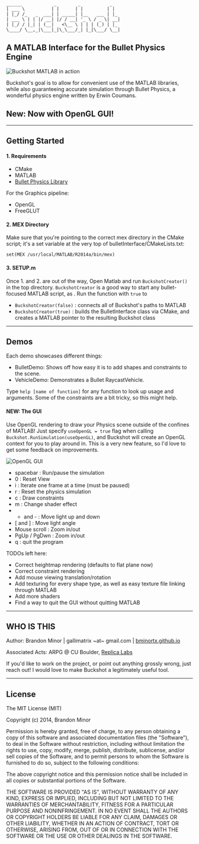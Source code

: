```
______            _        _           _   
| ___ \          | |      | |         | |  
| |_/ /_   _  ___| | _____| |__   ___ | |_   
| ___ \ | | |/ __| |/ / __| '_ \ / _ \| __|            
| |_/ / |_| | (__|   <\__ \ | | | (_) | |_             
\____/ \__,_|\___|_|\_\___/_| |_|\___/ \__|            

```
## A MATLAB Interface for the Bullet Physics Engine ##

![Buckshot MATLAB in action](https://j.gifs.com/pYYxW6.gif)

Buckshot's goal is to allow for convenient use of the MATLAB
libraries, while also guaranteeing accurate simulation through Bullet
Physics, a wonderful physics engine written by Erwin Coumans.

## New: Now with OpenGL GUI! ##

- - - - - - - - -

## Getting Started ##


#### 1. Requirements ####

* CMake
* MATLAB
* [Bullet Physics Library](http://bulletphysics.org/wordpress/)

For the Graphics pipeline:

* OpenGL
* FreeGLUT

#### 2. MEX Directory ####

Make sure that you're pointing to the correct mex directory in the
CMake script; it's a set variable at the very top of
bulletInterface/CMakeLists.txt:

`set(MEX /usr/local/MATLAB/R2014a/bin/mex)`

#### 3. SETUP.m ####

Once 1. and 2. are out of the way, Open Matlab and run
`BuckshotCreator()` in the top directory. `BuckshotCreator` is a good
way to start any bullet-focused MATLAB script, as . Run the function
with `true` to
- `BuckshotCreator(false)` : connects all of Buckshot's paths to
  MATLAB
- `BuckshotCreator(true)` : builds the BulletInterface class via
  CMake, and creates a MATLAB pointer to the resulting Buckshot class

- - - - - - - - -

## Demos ##

Each demo showcases different things:

- BulletDemo: Shows off how easy it is to add shapes and constraints
  to the scene.
- VehicleDemo: Demonstrates a Bullet RaycastVehicle.

Type `help [name of function]` for any function to look up usage and
arguments. Some of the constraints are a bit tricky, so this might
help.

#### NEW: The GUI ####

Use OpenGL rendering to draw your Physics scene outside of the
confines of MATLAB! Just specify `useOpenGL = true` flag when calling
`Buckshot.RunSimulation(useOpenGL)`, and Buckshot will create an
OpenGL context for you to play around in. This is a very new feature,
so I'd love to get some feedback on improvements.

![OpenGL GUI](https://j.gifs.com/qxxykr.gif)

- spacebar : Run/pause the simulation
- 0 : Reset View
- i : Iterate one frame at a time (must be paused)
- r : Reset the physics simulation
- c : Draw constraints
- m : Change shader effect
- + and - : Move light up and down
- [ and ] : Move light angle
- Mouse scroll : Zoom in/out
- PgUp / PgDwn : Zoom in/out
- q : quit the program

TODOs left here:

* Correct heightmap rendering (defaults to flat plane now)
* Correct constraint rendering
* Add mouse viewing translation/rotation
* Add texturing for every shape type, as well as easy texture file
  linking through MATLAB
* Add more shaders
* Find a way to quit the GUI without quitting MATLAB

- - - - - - - - -

## WHO IS THIS ##

Author: Brandon Minor | gallimatrix ~at~ gmail.com |
[bminortx.github.io](http://bminortx.github.io)

Associated Acts: ARPG @ CU Boulder,
[Replica Labs](http://www.replicalabs.com)

If you'd like to work on the project, or point out anything grossly
wrong, just reach out! I would love to make Buckshot a legitimately
useful tool.

- - - - - - - - -

## License ##

The MIT License (MIT)

Copyright (c) 2014, Brandon Minor

Permission is hereby granted, free of charge, to any person obtaining
a copy of this software and associated documentation files (the
"Software"), to deal in the Software without restriction, including
without limitation the rights to use, copy, modify, merge, publish,
distribute, sublicense, and/or sell copies of the Software, and to
permit persons to whom the Software is furnished to do so, subject to
the following conditions:

The above copyright notice and this permission notice shall be
included in all copies or substantial portions of the Software.

THE SOFTWARE IS PROVIDED "AS IS", WITHOUT WARRANTY OF ANY KIND,
EXPRESS OR IMPLIED, INCLUDING BUT NOT LIMITED TO THE WARRANTIES OF
MERCHANTABILITY, FITNESS FOR A PARTICULAR PURPOSE AND
NONINFRINGEMENT. IN NO EVENT SHALL THE AUTHORS OR COPYRIGHT HOLDERS BE
LIABLE FOR ANY CLAIM, DAMAGES OR OTHER LIABILITY, WHETHER IN AN ACTION
OF CONTRACT, TORT OR OTHERWISE, ARISING FROM, OUT OF OR IN CONNECTION
WITH THE SOFTWARE OR THE USE OR OTHER DEALINGS IN THE SOFTWARE.
